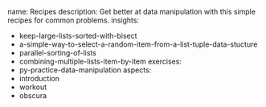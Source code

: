name: Recipes
description: Get better at data manipulation with this simple recipes for common problems.
insights:
  - keep-large-lists-sorted-with-bisect
  - a-simple-way-to-select-a-random-item-from-a-list-tuple-data-stucture
  - parallel-sorting-of-lists
  - combining-multiple-lists-item-by-item
exercises:
  - py-practice-data-manipulation
aspects:
  - introduction
  - workout
  - obscura
 

